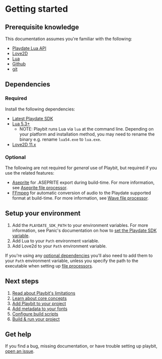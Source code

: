 # Getting started

## Prerequisite knowledge
This documentation assumes you're familiar with the following:

* [Playdate Lua API](https://sdk.play.date/Inside%20Playdate.html)
* [Love2D](https://love2d.org/)
* [Lua](https://lua.org)
* [Github](https://docs.github.com/)
* [git](https://git-scm.com/)

## Dependencies
### Required
Install the following dependencies:
* [Latest Playdate SDK](https://play.date/dev/)
* [Lua 5.3+](http://luabinaries.sourceforge.net/)
  * NOTE: Playbit runs Lua via `lua` at the command line. Depending on your platform and installation method, you may need to rename the binary e.g. rename `lua54.exe` to `lua.exe`.
* [Love2D 11.x](https://love2d.org/)

### Optional
The following are not required for _general_ use of Playbit, but required if you use the related features:
* [Aseprite](https://www.aseprite.org/) for .ASEPRITE export during build-time. For more information, see [Aseprite file processor](file-processors.md#aseprite).
* [FFmpeg](https://ffmpeg.org/) for automatic conversion of audio to the Playdate supported format at build-time. For more information, see [Wave file processor](file-processors.md#wave).

## Setup your environment
1. Add the `PLAYDATE_SDK_PATH` to your environment variables. For more information, see Panic's documentation on how to [set the Playdate SDK variable](https://sdk.play.date/Inside%20Playdate.html#_set_playdate_sdk_path_environment_variable).
2. Add Lua to your `Path` environment variable.
3. Add Love2d to your `Path` environment variable.

If you're using any [optional dependencies](#optional) you'll also need to add them to your `Path` environment variable, unless you specify the path to the executable when setting up [file processors](file-processors.md).

## Next steps
1. [Read about Playbit's limitations](limitations.md)
2. [Learn about core concepts](core-concepts.md)
3. [Add Playbit to your project](add-playbit.md)
4. [Add metadata to your fonts](add-font-metadata.md)
5. [Configure build scripts](build-scripts.md)
6. [Build & run your project](build-and-run.md)

## Get help
If you find a bug, missing documentation, or have trouble setting up playbit, [open an issue](https://github.com/GamesRightMeow/playbit/issues).